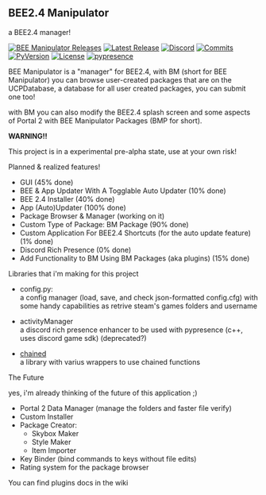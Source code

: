 BEE2.4 Manipulator
-

a BEE2.4 manager!

[![BEE Manipulator Releases](https://img.shields.io/github/downloads/ENDERZOMBI102/BEE-manipulator/total.svg?style=for-the-badge&label=Downloads)](https://github.com/ENDERZOMBI102/BEE-manipulator/releases/)
[![Latest Release](https://img.shields.io/github/v/release/ENDERZOMBI102/BEE-manipulator?include_prereleases&style=for-the-badge)](https://github.com/ENDERZOMBI102/BEE-manipulator/releases/latest)
[![Discord](https://img.shields.io/discord/546987939314532362?logo=discord&style=for-the-badge)](https://discord.gg/hnGFJrz)
[![Commits](https://img.shields.io/github/commits-since/ENDERZOMBI102/BEE-manipulator/latest?style=for-the-badge)](https://github.com/ENDERZOMBI102/BEE-manipulator/commits/master)
[![PyVersion](https://img.shields.io/github/pipenv/locked/python-version/ENDERZOMBI102/BEE-manipulator?style=for-the-badge)](https://www.python.org/downloads/release/python-375/)
[![License](https://img.shields.io/github/license/ENDERZOMBI102/BEE-manipulator?style=for-the-badge)](https://github.com/ENDERZOMBI102/BEE-manipulator/blob/master/LICENSE)
[![pypresence](https://img.shields.io/badge/using-pypresence-00bb88.svg?style=flat-square&logo=python&logoWidth=20)](https://github.com/qwertyquerty/pypresence)

BEE Manipulator is a "manager" for BEE2.4, with BM (short for BEE Manipulator) you can browse user-created packages
that are on the UCPDatabase, a database for all user created packages, you can submit one too!


with BM you can also modify the BEE2.4 splash screen and some aspects of Portal 2 with BEE Manipulator Packages (BMP for short).


**WARNING!!**

This project is in a experimental pre-alpha state, use at your own risk!


Planned & realized features!

- GUI (45% done)
- BEE & App Updater With A Togglable Auto Updater (10% done)
- BEE 2.4 Installer (40% done)
- App (Auto)Updater (100% done)
- Package Browser & Manager (working on it)
- Custom Type of Package: BM Package (90% done)
- Custom Application For BEE2.4 Shortcuts (for the auto update feature) (1% done) 
- Discord Rich Presence (0% done)
- Add Functionality to BM Using BM Packages (aka plugins) (15% done)

Libraries that i'm making for this project

- config.py:<br>
  a config manager (load, save, and check json-formatted config.cfg) with some handy capabilities as retrive steam's games folders and username

- activityManager<br>
  a discord rich presence enhancer to be used with pypresence (c++, uses discord game sdk) (deprecated?)
  
- [chained](https://github.com/ENDERZOMBI102/chained)<br>
  a library with varius wrappers to use chained functions

The Future

yes, i'm already thinking of the future of this application ;)

 - Portal 2 Data Manager (manage the folders and faster file verify)
 - Custom Installer 
 - Package Creator:
    - Skybox Maker
    - Style Maker
    - Item Importer
- Key Binder (bind commands to keys without file edits)
- Rating system for the package browser

You can find plugins docs in the wiki
